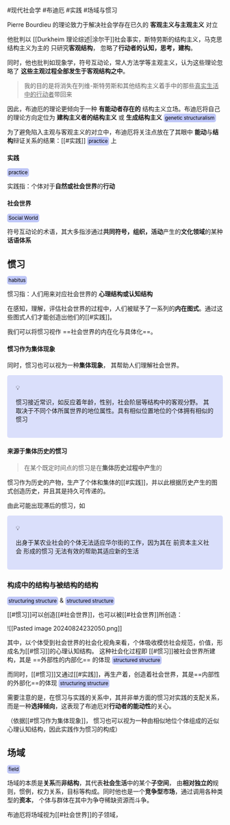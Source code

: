 #现代社会学  #布迪厄 #实践 #场域与惯习

Pierre Bourdieu 的理论致力于解决社会学存在已久的 **客观主义与主观主义** 对立

他批判以 [[Durkheim 理论综述|涂尔干]]社会事实，斯特劳斯的结构主义，马克思结构主义为主的 只研究**客观结构**， 忽略了**行动者的认知，思考，建构**。

同时，他也批判如现象学，符号互动论，常人方法学等主观主义，认为这些理论忽略了 **这些主观过程全部发生于客观结构之中**。

> 我的目的是将消失在列维-斯特劳斯和其他结构主义着手中的那些<u>真实生活中的行动者</u>带回来

因此，布迪厄的理论更倾向于一种 **有能动者存在的** 结构主义立场。布迪厄将自己的理论方向定位为 **建构主义者的结构主义** 或 **生成结构主义** <small style="background-color:rgba(166, 177, 247, 0.7);padding:3px;border-radius:5px;color:black">genetic structuralism</small>

为了避免陷入主观与客观主义的对立中，布迪厄将关注点放在了其眼中 **能动**与**结构**辩证关系的结果：[[#实践]] <small style="background-color:rgba(166, 177, 247, 0.7);padding:3px;border-radius:5px;color:black">practice</small> 上

#### 实践
<small style="background-color:rgba(166, 177, 247, 0.7);padding:3px;border-radius:5px;color:black">practice</small>

实践指：个体对于**自然或社会世界**的**行动**

#### 社会世界
<small style="background-color:rgba(166, 177, 247, 0.7);padding:3px;border-radius:5px;color:black">Social World</small>

符号互动论的术语，其大多指涉通过**共同符号，组织，活动**产生的**文化领域**的某种**话语体系**

## 惯习 
<small style="background-color:rgba(166, 177, 247, 0.7);padding:3px;border-radius:5px;color:black">habitus</small>

惯习指：人们用来对应社会世界的 **心理结构或认知结构** 

在感知，理解，评估社会世界的过程中，人们被赋予了一系列的**内在图式**。通过这些图式人们才能创造出他们的[[#实践]]。

我们可以将惯习视作 ==社会世界的内在化与具体化==。

#### 惯习作为集体现象

同时，惯习也可以视为一种**集体现象**， 其帮助人们理解社会世界。

<div style="background-color:rgba(166, 177, 247,0.4);padding:20px;border-radius:5px"><span>💡</span><br><p>惯习接近常识，如反应着年龄，性别，社会阶层等结构中的客观分野。 其取决于不同个体所属世界的地位属性。具有相似位置地位的个体拥有相似的惯习</p></div>

#### 来源于集体历史的惯习

> 在某个既定时间点的惯习是在**集体历史过程中产生**的

惯习作为历史的产物，生产了个体和集体的[[#实践]]，并以此根据历史产生的图式创造历史，并且其是持久可传递的。

由此可能出现滞后的惯习，如

<div style="background-color:rgba(166, 177, 247,0.4);padding:20px;border-radius:5px"><span>💡</span><br><p>出身于某农业社会的个体无法适应华尔街的工作，因为其在 前资本主义社会 形成的惯习 无法有效的帮助其适应新的生活</p></div>

### 构成中的结构与被结构的结构
<small style="background-color:rgba(166, 177, 247, 0.7);padding:3px;border-radius:5px;color:black">structuring structure</small> & <small style="background-color:rgba(166, 177, 247, 0.7);padding:3px;border-radius:5px;color:black">structured structure</small>

[[#惯习]]可以创造[[#社会世界]]，也可以被[[#社会世界]]所创造：

![[Pasted image 20240824232050.png]]

其中，以个体受到社会世界的社会化视角来看，个体吸收模仿社会规范，价值，形成名为[[#惯习]]的心理认知结构。 这种社会化过程即 [[#惯习]]被社会世界所建构，其是 ==外部性的内部化== 的体现 <small style="background-color:rgba(166, 177, 247, 0.7);padding:3px;border-radius:5px;color:black">structured structure</small>

而同时，[[#惯习]]又通过[[#实践]]，再生产着，创造着社会世界，其是==内部性的外部化==的体现 <small style="background-color:rgba(166, 177, 247, 0.7);padding:3px;border-radius:5px;color:black">structuring structure</small>

需要注意的是，在惯习与实践的关系中，其并非单方面的惯习对实践的支配关系，而是一种**选择倾向**，这表现了布迪厄对**行动者的能动性**的关心。

（依据[[#惯习作为集体现象]]， 惯习也可以视为一种由相似地位个体组成的近似心理认知结构，因此实践作为惯习的构成）


## 场域
<small style="background-color:rgba(166, 177, 247, 0.7);padding:3px;border-radius:5px;color:black">field</small>

场域的本质是**关系**而**非结构**，其代表**社会生活**中的某个**子空间**， 由**相对独立的**规则，惯例，权力关系，目标等构成。同时他也是一个**竞争型市场**，通过调用各种类型的**资本**， 个体与群体在其中为争夺稀缺资源而斗争。

布迪厄将场域视为[[#社会世界]]的子领域，







